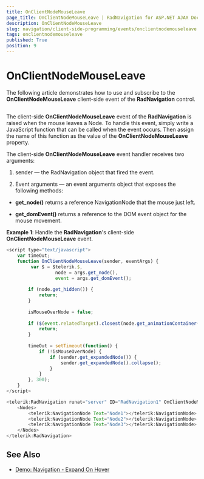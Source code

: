 ```yaml
---
title: OnClientNodeMouseLeave
page_title: OnClientNodeMouseLeave | RadNavigation for ASP.NET AJAX Documentation
description: OnClientNodeMouseLeave
slug: navigation/client-side-programming/events/onclientnodemouseleave
tags: onclientnodemouseleave
published: True
position: 9
---
```


# OnClientNodeMouseLeave

The following article demonstrates how to use and subscribe to the **OnClientNodeMouseLeave** client-side event of the **RadNavigation** control.

## 

The client-side **OnClientNodeMouseLeave** event of the **RadNavigation** is raised when the mouse leaves a Node. To handle this event, simply write a JavaScript function that can be called when the event occurs. Then assign the name of this function as the value of the **OnClientNodeMouseLeave** property. 

The client-side **OnClientNodeMouseLeave** event handler receives two arguments:

1. sender — the RadNavigation object that fired the event.

1. Event arguments — an event arguments object that exposes the following methods:

* **get_node()** returns a reference NavigationNode that the mouse just left.

* **get_domEvent()** returns a reference to the DOM event object for the mouse movement.


**Example 1**: Handle the **RadNavigation**'s client-side **OnClientNodeMouseLeave** event.

````JavaScript
<script type="text/javascript">
    var timeOut;
	function OnClientNodeMouseLeave(sender, eventArgs) {
		 var $ = $telerik.$,
                  node = args.get_node(),
                  event = args.get_domEvent();
 
        if (node.get_hidden()) {
            return;
        }
 
        isMouseOverNode = false;
 
        if ($(event.relatedTarget).closest(node.get_animationContainer()).length > 0) {
            return;
        }
 
        timeOut = setTimeout(function() {
            if (!isMouseOverNode) {
                if (sender.get_expandedNode()) {
                    sender.get_expandedNode().collapse();
                }
            }
        }, 300);
	}
</script>

<telerik:RadNavigation runat="server" ID="RadNavigation1" OnClientNodeMouseLeave="OnClientNodeMouseLeave">
	<Nodes>
		<telerik:NavigationNode Text="Node1"></telerik:NavigationNode>
		<telerik:NavigationNode Text="Node2"></telerik:NavigationNode>
		<telerik:NavigationNode Text="Node3"></telerik:NavigationNode>
	</Nodes>
</telerik:RadNavigation>
````

## See Also

 * [Demo: Navigation - Expand On Hover](http://demos.telerik.com/aspnet-ajax/navigation/functionality/expand-on-hover/defaultcs.aspx)

 
 